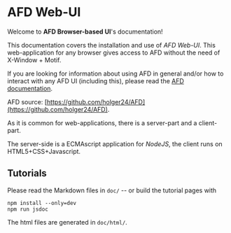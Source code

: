 # AFD Web-UI

Welcome to **AFD Browser-based UI**'s documentation!

This documentation covers the installation and use of *AFD Web-UI*.
This web-application for any browser gives access to AFD without the need of 
X-Window + Motif.

If you are looking for information about using AFD in general and/or how to 
interact with any AFD UI (including this), please read
the [AFD documentation](https://download.dwd.de/pub/afd/doc/).

AFD source: [https://github.com/holger24/AFD](https://github.com/holger24/AFD).

As it is common for web-applications, there is a server-part and a client-part.

The server-side is a ECMAscript application for *NodeJS*, the client runs on 
HTML5+CSS+Javascript.

## Tutorials

Please read the Markdown files in `doc/` -- or build the tutorial pages with
```
npm install --only=dev
npm run jsdoc
```
The html files are generated in `doc/html/`.
